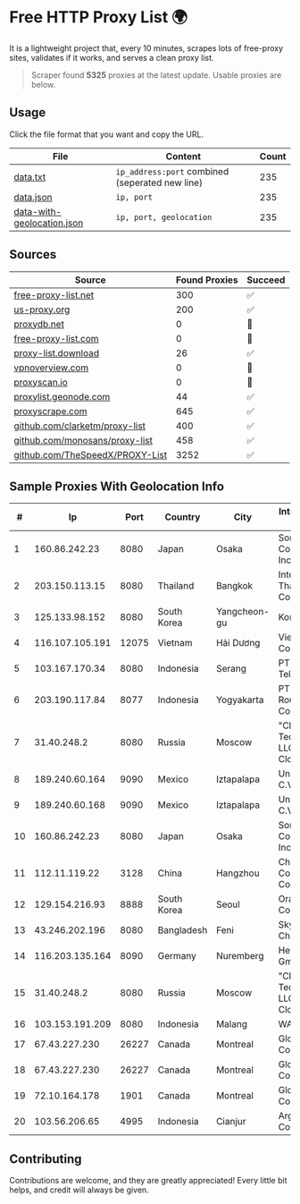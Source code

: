 
# Free HTTP Proxy List 🌍

It is a lightweight project that, every 10 minutes, scrapes lots of free-proxy sites, validates if it works, and serves a clean proxy list.


> Scraper found **5325** proxies at the latest update. Usable proxies are below.

## Usage

Click the file format that you want and copy the URL.


|File|Content|Count|
|----|-------|-----|
|[data.txt](https://raw.githubusercontent.com/themiralay/Proxy-List-World/master/data.txt)|`ip_address:port` combined (seperated new line)|235|
|[data.json](https://raw.githubusercontent.com/themiralay/Proxy-List-World/master/data.json)|`ip, port`|235|
|[data-with-geolocation.json](https://raw.githubusercontent.com/themiralay/Proxy-List-World/master/data-with-geolocation.json)|`ip, port, geolocation`|235|

## Sources

|Source|Found Proxies|Succeed|
|------|-------------|-------|
|[free-proxy-list.net](https://free-proxy-list.net)|300|✅|
|[us-proxy.org](https://www.us-proxy.org)|200|✅|
|[proxydb.net](http://proxydb.net)|0|🚫|
|[free-proxy-list.com](https://free-proxy-list.com/?page=&port=&type%5B%5D=http&type%5B%5D=https&up_time=0&search=Search)|0|🚫|
|[proxy-list.download](https://www.proxy-list.download/HTTP)|26|✅|
|[vpnoverview.com](https://vpnoverview.com/privacy/anonymous-browsing/free-proxy-servers)|0|🚫|
|[proxyscan.io](https://www.proxyscan.io)|0|🚫|
|[proxylist.geonode.com](https://proxylist.geonode.com/api/proxy-list?limit=300&page=1&sort_by=lastChecked&sort_type=desc&protocols=http,https)|44|✅|
|[proxyscrape.com](https://api.proxyscrape.com/v2/?request=displayproxies&protocol=http&timeout=10000&country=all&ssl=all&anonymity=all)|645|✅|
|[github.com/clarketm/proxy-list](https://raw.githubusercontent.com/clarketm/proxy-list/master/proxy-list-raw.txt)|400|✅|
|[github.com/monosans/proxy-list](https://raw.githubusercontent.com/monosans/proxy-list/main/proxies/http.txt)|458|✅|
|[github.com/TheSpeedX/PROXY-List](https://raw.githubusercontent.com/TheSpeedX/PROXY-List/master/http.txt)|3252|✅|


## Sample Proxies With Geolocation Info

|#|Ip|Port|Country|City|Internet Service Provider|
|-|--|----|-------|----|-------------------------|
|1|160.86.242.23|8080|Japan|Osaka|Sony Network Communications Inc|
|2|203.150.113.15|8080|Thailand|Bangkok|Internet Thailand Company Ltd.|
|3|125.133.98.152|8080|South Korea|Yangcheon-gu|Korea Telecom|
|4|116.107.105.191|12075|Vietnam|Hải Dương|Viettel Corporation|
|5|103.167.170.34|8080|Indonesia|Serang|PT Rajeg Media Telekomunikasi|
|6|203.190.117.84|8077|Indonesia|Yogyakarta|PT Union Routelink Communication|
|7|31.40.248.2|8080|Russia|Moscow|"Cloud Technologies" LLC trading as Cloud.ru|
|8|189.240.60.164|9090|Mexico|Iztapalapa|Uninet S.A. de C.V.|
|9|189.240.60.168|9090|Mexico|Iztapalapa|Uninet S.A. de C.V.|
|10|160.86.242.23|8080|Japan|Osaka|Sony Network Communications Inc|
|11|112.11.119.22|3128|China|Hangzhou|China Mobile Communications Corporation|
|12|129.154.216.93|8888|South Korea|Seoul|Oracle Corporation|
|13|43.246.202.196|8080|Bangladesh|Feni|Skynet Chowmuhani|
|14|116.203.135.164|8090|Germany|Nuremberg|Hetzner Online GmbH|
|15|31.40.248.2|8080|Russia|Moscow|"Cloud Technologies" LLC trading as Cloud.ru|
|16|103.153.191.209|8080|Indonesia|Malang|WANET|
|17|67.43.227.230|26227|Canada|Montreal|GloboTech Communications|
|18|67.43.227.230|26227|Canada|Montreal|GloboTech Communications|
|19|72.10.164.178|1901|Canada|Montreal|GloboTech Communications|
|20|103.56.206.65|4995|Indonesia|Cianjur|Argon Data Communication|



## Contributing

Contributions are welcome, and they are greatly appreciated! Every
little bit helps, and credit will always be given.

